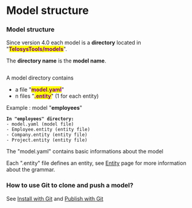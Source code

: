 # Model structure

### Model structure&#x20;

Since version 4.0 each model is a **directory** located in "<mark style="color:purple;">**TelosysTools/models**</mark>".

The **directory name** is the **model name**.

<div align="left"><figure><img src="https://res.cloudinary.com/dhcihuzk8/image/upload/v1735580746/model-struct-001.png" alt=""><figcaption></figcaption></figure></div>

A model directory contains&#x20;

* a file "<mark style="color:purple;">**model.yaml**</mark>"&#x20;
* n files "<mark style="color:purple;">**.entity**</mark>" (1 for each entity)

Example : model "**employees**"&#x20;

<pre><code><strong>In "employees" directory:
</strong>- model.yaml (model file)
- Employee.entity (entity file)
- Company.entity (entity file)
- Project.entity (entity file) 
</code></pre>

The "model.yaml" contains basic informations about the model

Each ".entity" file defines an entity, see [Entity](entity.md) page for more information about the grammar.



### How to use Git to clone and push a model?

See  [Install with Git](../install-with-git.md)  and  [Publish with Git](../git-publishing.md)

